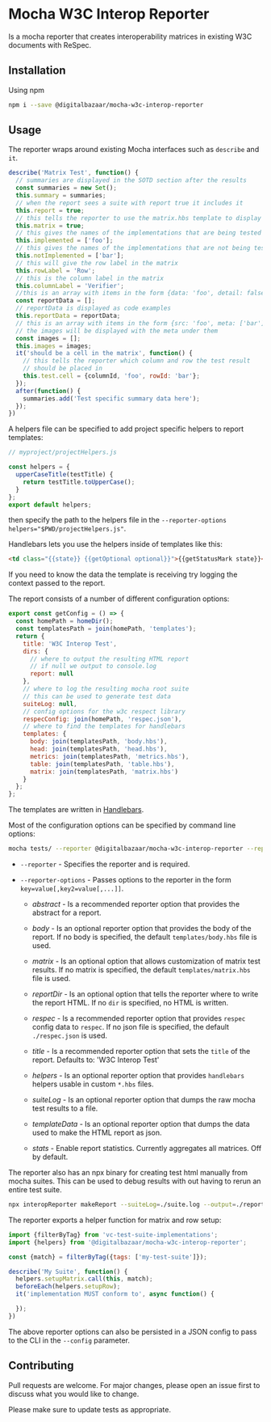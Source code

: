 # Mocha W3C Interop Reporter

Is a mocha reporter that creates interoperability matrices in existing W3C documents with ReSpec.

## Installation

Using npm

```bash
npm i --save @digitalbazaar/mocha-w3c-interop-reporter
```

## Usage

The reporter wraps around existing Mocha interfaces such as `describe` and `it`.
```js
describe('Matrix Test', function() {
  // summaries are displayed in the SOTD section after the results
  const summaries = new Set();
  this.summary = summaries;
  // when the report sees a suite with report true it includes it
  this.report = true;
  // this tells the reporter to use the matrix.hbs template to display the results
  this.matrix = true;
  // this gives the names of the implementations that are being tested
  this.implemented = ['foo'];
  // this gives the names of the implementations that are not being tested
  this.notImplemented = ['bar'];
  // this will give the row label in the matrix
  this.rowLabel = 'Row';
  // this is the column label in the matrix
  this.columnLabel = 'Verifier';
  //this is an array with items in the form {data: 'foo', detail: false, label: 'bar'}
  const reportData = [];
  // reportData is displayed as code examples
  this.reportData = reportData;
  // this is an array with items in the form {src: 'foo', meta: ['bar']}
  // the images will be displayed with the meta under them
  const images = [];
  this.images = images;
  it('should be a cell in the matrix', function() {
    // this tells the reporter which column and row the test result
    // should be placed in
    this.test.cell = {columnId, 'foo', rowId: 'bar'};
  });
  after(function() {
    summaries.add('Test specific summary data here');
  });
})

```

A helpers file can be specified to add project specific helpers to report templates:

```js
// myproject/projectHelpers.js

const helpers = {
  upperCaseTitle(testTitle) {
    return testTitle.toUpperCase();
  }
};
export default helpers;
```

then specify the path to the helpers file in the `--reporter-options helpers="$PWD/projectHelpers.js"`.

Handlebars lets you use the helpers inside of templates like this:

```html
<td class="{{state}} {{getOptional optional}}">{{getStatusMark state}}</td>
```

If you need to know the data the template is receiving try logging the context passed to the report.

The report consists of a number of different configuration options:

```js
export const getConfig = () => {
  const homePath = homeDir();
  const templatesPath = join(homePath, 'templates');
  return {
    title: 'W3C Interop Test',
    dirs: {
      // where to output the resulting HTML report
      // if null we output to console.log
      report: null
    },
    // where to log the resulting mocha root suite
    // this can be used to generate test data
    suiteLog: null,
    // config options for the w3c respect library
    respecConfig: join(homePath, 'respec.json'),
    // where to find the templates for handlebars
    templates: {
      body: join(templatesPath, 'body.hbs'),
      head: join(templatesPath, 'head.hbs'),
      metrics: join(templatesPath, 'metrics.hbs'),
      table: join(templatesPath, 'table.hbs'),
      matrix: join(templatesPath, 'matrix.hbs')
    }
  };
};
```

The templates are written in [Handlebars](https://handlebarsjs.com/).

Most of the configuration options can be specified by command line options:

```sh
mocha tests/ --reporter @digitalbazaar/mocha-w3c-interop-reporter --reporter-options body=\"$PWD/body.hbs\",matrix=\"$PWD/matrix.hbs\",reportDir=\"$PWD/reports\",respec=\"$PWD/respecConfig.json\",title=\"Test Interoperability Report 1.0\",helpers=\"$PWD/templateHelpers.js\",suiteLog='./suite.log' --timeout 15000"
```

- `--reporter` -  Specifies the reporter and is required.

- `--reporter-options` - Passes options to the reporter in the form `key=value[,key2=value[,...]]`.

  - *abstract* - Is a recommended reporter option that provides the abstract for a report.

  - *body* - Is an optional reporter option that provides the body of the report.
         If no body is specified, the default `templates/body.hbs` file is used.

  - *matrix* - Is an optional option that allows customization of matrix test results.
           If no matrix is specified, the default `templates/matrix.hbs` file is used.

  - *reportDir* - Is an optional option that tells the reporter where to write the report HTML.
              If no `dir` is specified, no HTML is written.

  - *respec* - Is a recommended reporter option that provides `respec` config data to `respec`.
           If no json file is specified, the default `./respec.json` is used.

  - *title* - Is a recommended reporter option that sets the `title` of the report.
          Defaults to: 'W3C Interop Test'

  - *helpers* - Is an optional reporter option that provides `handlebars` helpers usable in custom `*.hbs` files.

  - *suiteLog* - Is an optional reporter option that dumps the raw mocha test results to a file.

  - *templateData* - Is an optional reporter option that dumps the data used to make the HTML report as json.

  - *stats* - Enable report statistics. Currently aggregates all matrices. Off by default.

The reporter also has an npx binary for creating test html manually from mocha suites.
This can be used to debug results with out having to rerun an entire test suite.

```sh
npx interopReporter makeReport --suiteLog=./suite.log --output=./reports/manualReport.html
```

The reporter exports a helper function for matrix and row setup:

```js
import {filterByTag} from 'vc-test-suite-implementations';
import {helpers} from '@digitalbazaar/mocha-w3c-interop-reporter';

const {match} = filterByTag({tags: ['my-test-suite']});

describe('My Suite', function() {
  helpers.setupMatrix.call(this, match);
  beforeEach(helpers.setupRow);
  it('implementation MUST conform to', async function() {

  });
})
```

The above reporter options can also be persisted in a JSON config to pass to the
CLI in the `--config` parameter.

## Contributing

Pull requests are welcome. For major changes, please open an issue first to discuss what you would like to change.

Please make sure to update tests as appropriate.
